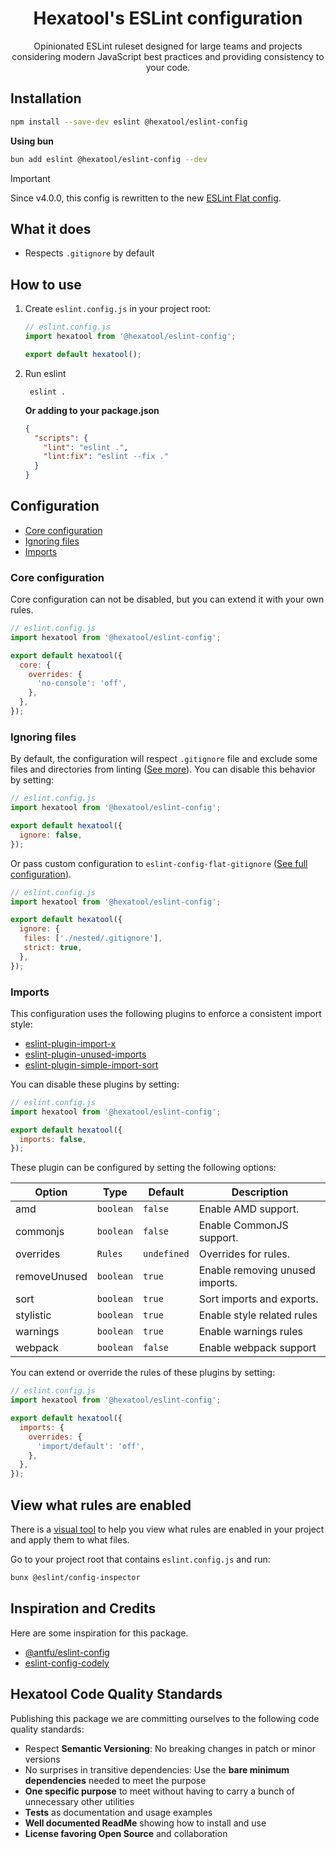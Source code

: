 <h1 align="center">
  Hexatool's ESLint configuration
</h1>

<p align="center">
  Opinionated ESLint ruleset designed for large teams and projects considering modern JavaScript best practices and
  providing consistency to your code.
</p>

## Installation

```bash
npm install --save-dev eslint @hexatool/eslint-config
```

**Using bun**

```bash
bun add eslint @hexatool/eslint-config --dev
```

> [!IMPORTANT]
> Since v4.0.0, this config is rewritten to the
> new [ESLint Flat config](https://eslint.org/docs/latest/use/configure/configuration-files-new).

## What it does

- Respects `.gitignore` by default

## How to use

1. Create `eslint.config.js` in your project root:

    ```js
    // eslint.config.js
    import hexatool from '@hexatool/eslint-config';

    export default hexatool();
    ```

2. Run eslint

    ```shell
     eslint .
    ```

   **Or adding to your package.json**

    ```json
    {
      "scripts": {
        "lint": "eslint .",
        "lint:fix": "eslint --fix ."
      }
    }
    ```

## Configuration

- [Core configuration](#core-configuration)
- [Ignoring files](#ignoring-files)
- [Imports](#imports)

### Core configuration

Core configuration can not be disabled, but you can extend it with your own rules.

```js
// eslint.config.js
import hexatool from '@hexatool/eslint-config';

export default hexatool({
  core: {
    overrides: {
      'no-console': 'off',
    },
  },
});
```

### Ignoring files

By default, the configuration will respect `.gitignore` file and exclude some files and directories from linting
([See more](./src/config/ignore/ignore.globs.ts)). You can disable this behavior by setting:

```js
// eslint.config.js
import hexatool from '@hexatool/eslint-config';

export default hexatool({
  ignore: false,
});
```

Or pass custom configuration to `eslint-config-flat-gitignore`
([See full configuration](https://github.com/antfu/eslint-config-flat-gitignore/blob/main/src/index.ts#L7)).

```js
// eslint.config.js
import hexatool from '@hexatool/eslint-config';

export default hexatool({
  ignore: {
   files: ['./nested/.gitignore'],
   strict: true,
  },
});
```

### Imports

This configuration uses the following plugins to enforce a consistent import style:

- [eslint-plugin-import-x](https://github.com/un-ts/eslint-plugin-import-x)
- [eslint-plugin-unused-imports](https://github.com/sweepline/eslint-plugin-unused-imports)
- [eslint-plugin-simple-import-sort](https://github.com/lydell/eslint-plugin-simple-import-sort)

You can disable these plugins by setting:

```js
// eslint.config.js
import hexatool from '@hexatool/eslint-config';

export default hexatool({
  imports: false,
});
```

These plugin can be configured by setting the following options:

| Option       | Type      | Default     | Description                     |
|--------------|-----------|-------------|---------------------------------|
| amd          | `boolean` | `false`     | Enable AMD support.             |
| commonjs     | `boolean` | `false`     | Enable CommonJS support.        |
| overrides    | `Rules`   | `undefined` | Overrides for rules.            |
| removeUnused | `boolean` | `true`      | Enable removing unused imports. |
| sort         | `boolean` | `true`      | Sort imports and exports.       |
| stylistic    | `boolean` | `true`      | Enable style related rules      |
| warnings     | `boolean` | `true`      | Enable warnings rules           |
| webpack      | `boolean` | `false`     | Enable webpack support          |


You can extend or override the rules of these plugins by setting:

```js
// eslint.config.js
import hexatool from '@hexatool/eslint-config';

export default hexatool({
  imports: {
    overrides: {
      'import/default': 'off',
    },
  },
});
```

## View what rules are enabled

There is a [visual tool](https://github.com/eslint/config-inspector) to help you view what rules are enabled in your
project and apply them to what files.

Go to your project root that contains `eslint.config.js` and run:

```bash
bunx @eslint/config-inspector
```

## Inspiration and Credits

Here are some inspiration for this package.

- [@antfu/eslint-config](https://github.com/antfu/eslint-config)
- [eslint-config-codely](https://github.com/CodelyTV/eslint-config-codely)

## Hexatool Code Quality Standards

Publishing this package we are committing ourselves to the following code quality standards:

- Respect **Semantic Versioning**: No breaking changes in patch or minor versions
- No surprises in transitive dependencies: Use the **bare minimum dependencies** needed to meet the purpose
- **One specific purpose** to meet without having to carry a bunch of unnecessary other utilities
- **Tests** as documentation and usage examples
- **Well documented ReadMe** showing how to install and use
- **License favoring Open Source** and collaboration
